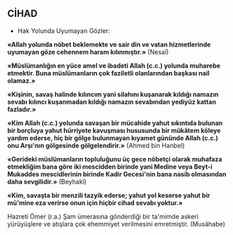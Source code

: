 ## CİHAD

- Hak Yolunda Uyumayan Gözler:

**«Allah yolunda nöbet beklemekte ve sair din ve vatan hizmetlerinde uyumayan göze cehennem haram kılınmıştır.»** (Nesaî)

**«Müslümanlığın en yüce amel ve ibadeti Al­lah (c.c.) yolunda muharebe etmektir. Buna müslümanların çok faziletli olanlarından başkası na­il olamaz.»**

**«Kişinin, savaş halinde kılıncım yani si­lahını kuşanarak kıldığı namazın sevabı kılıncı kuşanmadan kıldığı namazın sevabından yediyüz kattan fazladır.»**

**«Kim Allah (c.c.) yolunda savaşan bir müca­hide yahut sıkıntıda bulunan bir borçluya ya­hut hürriyete kavuşması hususunda bir mükâtem köleye yardım ederse, hiç bir gölge bulun­mayan kıyamet gününde Allah (c.c.) onu Arşı'nın gölgesinde gölgelendirir.»** (Ahmed bin Hanbel)

**«Gerideki müslümanların topluluğunu üç gece nöbetçi olarak muhafaza etmekliğim bana göre iki mescidden birinde yani Medine veya Beyt-i Mukaddes mescidlerinin birinde Kadir Gecesi'nin bana nasib olmasından daha sevgi­lidir.»** (Beyhakî)

**«Kim, savaşta bir menzili tazyik ederse; ya­hut yol keserse yahut bir mü'mine eza verirse onun için hiçbir cihad sevabı yoktur.»**

Hazreti Ömer (r.a.) Şam ümerasına gön­derdiği bir ta'mimde askeri yürüyüşlere ve atış­lara çok ehemmiyet verilmesini emretmiştir. (Musâhabe)
